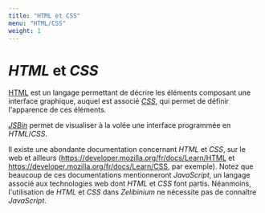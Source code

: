```yaml
---
title: "HTML et CSS"
menu: "HTML/CSS"
weight: 1
---
```


# *HTML* et *CSS*
    
[HTML](https://fr.wikipedia.org/wiki/Hypertext_Markup_Language) est un langage permettant de décrire les éléments composant une interface graphique, auquel est associé [*CSS*](https://fr.wikipedia.org/wiki/Feuilles_de_style_en_cascade), qui permet de définir l'apparence de ces éléments.

[*JSBin*](../jsbin/) permet de visualiser à la volée une interface programmée en *HTML*/*CSS*.

Il existe une abondante documentation concernant *HTML* et *CSS*, sur le web et ailleurs (<https://developer.mozilla.org/fr/docs/Learn/HTML> et <https://developer.mozilla.org/fr/docs/Learn/CSS>, par exemple). Notez que beaucoup de ces documentations mentionneront *JavaScript*, un langage associé aux technologies web dont *HTML* et *CSS* font partis. Néanmoins, l'utilisation de *HTML* et *CSS* dans *Zelibinium* ne nécessite pas de connaître *JavaScript*.

<!-- Helpers -->


<link rel="stylesheet" type="text/css" href="/.css"/>
<script src="/.js"></script>

